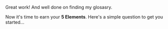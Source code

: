 Great work! And well done on finding my glosasry.

Now it's time to earn your **5 Elements**. Here's a simple question to get you started...
